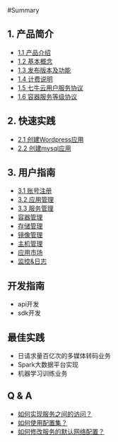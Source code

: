 #Summary

## 1. 产品简介

* [1.1 产品介绍](README.md)
* [1.2 基本概念](ji-ben-gai-nian.md)
* [1.3 发布版本及功能](fa-bu-ban-ben-ji-gong-neng.md)
* [1.4 计费说明](ji-fei-shuo-ming.md)
* [1.5 七牛云用户服务协议](rong-qi-fu-wu-shi-yong-xie-yi.md)
* [1.6 容器服务等级协议](rong-qi-fu-wu-deng-ji-xie-yi.md)

## 2. 快速实践

* [2.1 创建Wordpress应用](yong-hu-zhi-nan/kuai-su-shi-jian.md)
* [2.2 创建mysql应用](yong-hu-zhi-nan/22-chuang-jian-yi-xie-chang-yong-fu-52a15d.md)

## 3. 用户指南

* [3.1 账号注册](yong-hu-zhi-nan/ping-tai-zhang-hao.md)
* [3.2 应用管理](yong-hu-zhi-nan/ying-yong-guan-li.md)
* [3.3 服务管理](yong-hu-zhi-nan/fu-wu-guan-li.md)
* [容器管理](yong-hu-zhi-nan/rong-qi-guan-li.md)
* [存储管理](yong-hu-zhi-nan/cun-chu-guan-li.md)
* [镜像管理](yong-hu-zhi-nan/jing-xiang-guan-li.md)
* [主机管理](yong-hu-zhi-nan/zhu-ji-guan-li.md)
* [应用市场](yong-hu-zhi-nan/ying-yong-shi-chang.md)
* [监控&日志](yong-hu-zhi-nan/jian-63a726-ri-zhi.md)

## 开发指南

* api开发
* sdk开发



## 最佳实践

* 日请求量百亿次的多媒体转码业务
* Spark大数据平台实现
* 机器学习训练业务

## Q & A

* [如何实现服务之间的访问？](q-and-a/ru-he-shi-xian-fu-wu-zhi-jian-de-fang-wen-ff1f.md)
* [如何使用配置集？](q-and-a/ru-he-shi-xian-fu-wu-zhi-jian-de-fang-wen-ff1f/ru-he-shi-yong-pei-zhi-ji-ff1f.md)
* [如何修改服务的默认网络配置？](q-and-a/ru-he-xiu-gai-fu-wu-de-mo-ren-wang-luo-pei-zhi-ff1f.md)


